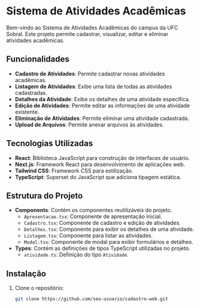 
# Sistema de Atividades Acadêmicas

Bem-vindo ao Sistema de Atividades Acadêmicas do campus da UFC Sobral. Este projeto permite cadastrar, visualizar, editar e eliminar atividades acadêmicas.

## Funcionalidades

- **Cadastro de Atividades**: Permite cadastrar novas atividades acadêmicas.
- **Listagem de Atividades**: Exibe uma lista de todas as atividades cadastradas.
- **Detalhes da Atividade**: Exibe os detalhes de uma atividade específica.
- **Edição de Atividades**: Permite editar as informações de uma atividade existente.
- **Eliminação de Atividades**: Permite eliminar uma atividade cadastrada.
- **Upload de Arquivos**: Permite anexar arquivos às atividades.

## Tecnologias Utilizadas

- **React**: Biblioteca JavaScript para construção de interfaces de usuário.
- **Next.js**: Framework React para desenvolvimento de aplicações web.
- **Tailwind CSS**: Framework CSS para estilização.
- **TypeScript**: Superset do JavaScript que adiciona tipagem estática.

## Estrutura do Projeto

- **Components**: Contém os componentes reutilizáveis do projeto.
  - `Apresentacao.tsx`: Componente de apresentação inicial.
  - `Cadastro.tsx`: Componente de cadastro e edição de atividades.
  - `Detalhes.tsx`: Componente para exibir os detalhes de uma atividade.
  - `Listagem.tsx`: Componente para listar as atividades.
  - `Modal.tsx`: Componente de modal para exibir formulários e detalhes.
- **Types**: Contém as definições de tipos TypeScript utilizadas no projeto.
  - `atividade.ts`: Definição do tipo `Atividade`.

## Instalação

1. Clone o repositório:
   ```bash
   git clone https://github.com/seu-usuario/cadastro-web.git
   ```
